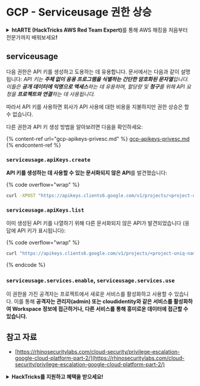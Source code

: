 # GCP - Serviceusage 권한 상승

<details>

<summary><strong>htARTE (HackTricks AWS Red Team Expert)</strong>를 통해 AWS 해킹을 처음부터 전문가까지 배워보세요<strong>!</strong></summary>

HackTricks를 지원하는 다른 방법:

* 회사를 **HackTricks에서 광고**하거나 **PDF로 HackTricks 다운로드**하려면 [**SUBSCRIPTION PLANS**](https://github.com/sponsors/carlospolop)를 확인하세요!
* [**공식 PEASS & HackTricks 상품**](https://peass.creator-spring.com)을 구매하세요.
* [**The PEASS Family**](https://opensea.io/collection/the-peass-family)를 발견하세요. 독점적인 [**NFTs**](https://opensea.io/collection/the-peass-family) 컬렉션입니다.
* 💬 [**Discord 그룹**](https://discord.gg/hRep4RUj7f) 또는 [**텔레그램 그룹**](https://t.me/peass)에 **참여**하거나 **Twitter** 🐦 [**@carlospolopm**](https://twitter.com/carlospolopm)을 **팔로우**하세요.
* **HackTricks**와 **HackTricks Cloud** github 저장소에 PR을 제출하여 **해킹 트릭을 공유**하세요.

</details>

## serviceusage

다음 권한은 API 키를 생성하고 도용하는 데 유용합니다. 문서에서는 다음과 같이 설명됩니다: _API 키는 **주체 없이 응용 프로그램을 식별하는 간단한 암호화된 문자열**입니다. 이들은 **공개 데이터에 익명으로 액세스**하는 데 유용하며, 할당량 및 **청구**를 위해 API 요청을 **프로젝트와 연결**하는 데 사용됩니다._

따라서 API 키를 사용하면 회사가 API 사용에 대한 비용을 지불하지만 권한 상승은 할 수 없습니다.

다른 권한과 API 키 생성 방법을 알아보려면 다음을 확인하세요:

{% content-ref url="gcp-apikeys-privesc.md" %}
[gcp-apikeys-privesc.md](gcp-apikeys-privesc.md)
{% endcontent-ref %}

### `serviceusage.apiKeys.create`

**API 키를 생성하는 데 사용할 수 있는 문서화되지 않은 API**를 발견했습니다:

{% code overflow="wrap" %}
```bash
curl -XPOST "https://apikeys.clients6.google.com/v1/projects/<project-uniq-name>/apiKeys?access_token=$(gcloud auth print-access-token)"
```
### `serviceusage.apiKeys.list`

이미 생성된 API 키를 나열하기 위해 다른 문서화되지 않은 API가 발견되었습니다 (응답에 API 키가 표시됩니다):

{% code overflow="wrap" %}
```bash
curl "https://apikeys.clients6.google.com/v1/projects/<project-uniq-name>/apiKeys?access_token=$(gcloud auth print-access-token)"
```
{% endcode %}

### **`serviceusage.services.enable`**, **`serviceusage.services.use`**

이 권한을 가진 공격자는 프로젝트에서 새로운 서비스를 활성화하고 사용할 수 있습니다. 이를 통해 **공격자는 관리자(admin) 또는 cloudidentity와 같은 서비스를 활성화하여 Workspace 정보에 접근하거나, 다른 서비스를 통해 흥미로운 데이터에 접근할 수 있습니다.**

## **참고 자료**

* [https://rhinosecuritylabs.com/cloud-security/privilege-escalation-google-cloud-platform-part-2/](https://rhinosecuritylabs.com/cloud-security/privilege-escalation-google-cloud-platform-part-2/)

<details>

<summary><strong>HackTricks를 지원하고 혜택을 받으세요!</strong></summary>

**사이버 보안 회사**에서 일하시나요? **회사를 HackTricks에서 광고**하고 싶으신가요? 아니면 **PEASS의 최신 버전에 액세스하거나 HackTricks를 PDF로 다운로드**하고 싶으신가요? [**SUBSCRIPTION PLANS**](https://github.com/sponsors/carlospolop)를 확인해보세요!

[**The PEASS Family**](https://opensea.io/collection/the-peass-family)를 발견해보세요. 독점적인 [**NFTs**](https://opensea.io/collection/the-peass-family) 컬렉션입니다.

[**공식 PEASS & HackTricks 스웨그**](https://peass.creator-spring.com)를 얻으세요.

[**💬**](https://emojipedia.org/speech-balloon/) [**Discord 그룹**](https://discord.gg/hRep4RUj7f) 또는 [**텔레그램 그룹**](https://t.me/peass)에 **참여**하거나 **Twitter**에서 **저를 팔로우**하세요. [**🐦**](https://github.com/carlospolop/hacktricks/tree/7af18b62b3bdc423e11444677a6a73d4043511e9/\[https:/emojipedia.org/bird/README.md)[**@carlospolopm**](https://twitter.com/carlospolopm)**.**

**당신의 해킹 기술을 공유하고 PR을** [**hacktricks github repo**](https://github.com/carlospolop/hacktricks)\*\*\*\* **에 제출하세요.**

**.**

</details>
